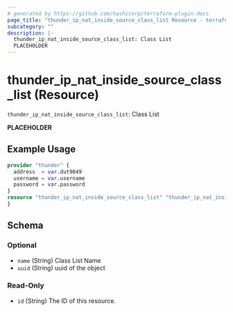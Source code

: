 ```yaml
---
# generated by https://github.com/hashicorp/terraform-plugin-docs
page_title: "thunder_ip_nat_inside_source_class_list Resource - terraform-provider-thunder"
subcategory: ""
description: |-
  thunder_ip_nat_inside_source_class_list: Class List
  PLACEHOLDER
---
```


# thunder_ip_nat_inside_source_class_list (Resource)

`thunder_ip_nat_inside_source_class_list`: Class List

__PLACEHOLDER__

## Example Usage

```terraform
provider "thunder" {
  address  = var.dut9049
  username = var.username
  password = var.password
}
resource "thunder_ip_nat_inside_source_class_list" "thunder_ip_nat_inside_source_class_list" {
}
```

<!-- schema generated by tfplugindocs -->
## Schema

### Optional

- `name` (String) Class List Name
- `uuid` (String) uuid of the object

### Read-Only

- `id` (String) The ID of this resource.


